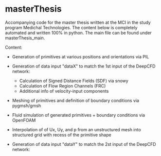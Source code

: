 # masterThesis
Accompanying code for the master thesis written at the MCI in the study program Medichal Technologies.
The content below is completely automated and written 100% in python. The main file can be found under masterThesis_main.

Content:
- Generation of primitives at various positions and orientations via PIL 

- Generation of data input "dataX" to match the 1st input of the DeepCFD network:
	+ Calculation of Signed Distance Fields (SDF)  via snowy
	+ Calculation of Flow Region Channels (FRC) 
	+ Additional info of velocity-input components

- Meshing of primitives and definition of boundary conditions via pygmsh/gmsh

- Fluid simulation of generated primitives + boundary conditions via OpenFOAM

- Interpolation of of Ux, Uy, and p from an unstructured mesh into structured grid with recess of the primitive shape

- Generation of data input "dataY" to match the 2st input of the DeepCFD network:
